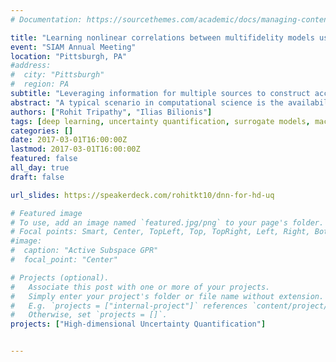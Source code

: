 ```yaml
---
# Documentation: https://sourcethemes.com/academic/docs/managing-content/

title: "Learning nonlinear correlations between multifidelity models using deep neural networks"
event: "SIAM Annual Meeting"
location: "Pittsburgh, PA"
#address: 
#  city: "Pittsburgh"
#  region: PA
subtitle: "Leveraging information for multiple sources to construct accurate surrogate models"
abstract: "A typical scenario in computational science is the availability of a suite of simulators the solve the same physical problem at varying degrees of accuracy (or *fidelity*). Higher fidelity solvers adhere to the underlying physics more faithfully, requiring fewer simplications/approximations of the solution methodology and typically incur higher computational cost. A persistant challenge in computational science has thus been on developing methods for efficiently assimilating information from varying sources in order to construct accurate surrogate models for physical systems. O'Hagan's classical linear autoregressive model for multifidelity data fusion is the seminal work on this topic - improved upon, most notably by Le Gratiet in 2013. Perdikaris et al. (2018) proposed a nonlinear extension to the classical linear autoregressive scheme using Gaussian processes. We propose a simple deep neural network approach to learn nonlinear correlations across models of various fidelity - enabling us to scale to higher dimensional stochastic inputs."
authors: ["Rohit Tripathy", "Ilias Bilionis"]
tags: [deep learning, uncertainty quantification, surrogate models, machine learning, multifidelity]
categories: []
date: 2017-03-01T16:00:00Z
lastmod: 2017-03-01T16:00:00Z
featured: false
all_day: true
draft: false

url_slides: https://speakerdeck.com/rohitkt10/dnn-for-hd-uq

# Featured image
# To use, add an image named `featured.jpg/png` to your page's folder.
# Focal points: Smart, Center, TopLeft, Top, TopRight, Left, Right, BottomLeft, Bottom, BottomRight.
#image:
#  caption: "Active Subspace GPR"
#  focal_point: "Center"

# Projects (optional).
#   Associate this post with one or more of your projects.
#   Simply enter your project's folder or file name without extension.
#   E.g. `projects = ["internal-project"]` references `content/project/deep-learning/index.md`.
#   Otherwise, set `projects = []`.
projects: ["High-dimensional Uncertainty Quantification"]


---
```

